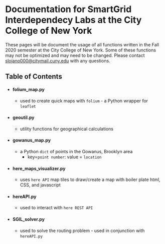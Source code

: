 # Documentation for SmartGrid Interdependecy Labs at the City College of New York 

These pages will be document the usage of all functions written in the Fall 2020 semester at the City College of New York. Some of these functions may not be optimized and may need to be changed. Please contact slojano000@citymail.cuny.edu with any questions. 

## Table of Contents 
- #### folium_map.py 
    - used to create quick maps with `folium` - a Python wrapper for `leaflet` 
- #### geoutil.py 
    - utility functions for geographical calculations
- #### gowanus_map.py 
    - a Python `dict` of points in the Gowanus, Brooklyn area 
        - key=`point number`: value = `location` 
- #### here_maps_visualizer.py 
    - uses `here API` map tiles to draw/create a map with boiler plate html, CSS, and javascript
- #### hereAPI.py 
    - used to interact with `here REST API` 
- #### SGIL_solver.py 
    - used to solve the routing problem - used in conjunction with `hereAPI.py` 